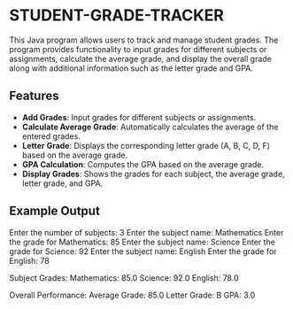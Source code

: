 # STUDENT-GRADE-TRACKER

This Java program allows users to track and manage student grades. The program provides functionality to input grades for different subjects or assignments, calculate the average grade, and display the overall grade along with additional information such as the letter grade and GPA.

## Features

- **Add Grades**: Input grades for different subjects or assignments.
- **Calculate Average Grade**: Automatically calculates the average of the entered grades.
- **Letter Grade**: Displays the corresponding letter grade (A, B, C, D, F) based on the average grade.
- **GPA Calculation**: Computes the GPA based on the average grade.
- **Display Grades**: Shows the grades for each subject, the average grade, letter grade, and GPA.

## Example Output

Enter the number of subjects:
3
Enter the subject name:
Mathematics
Enter the grade for Mathematics:
85
Enter the subject name:
Science
Enter the grade for Science:
92
Enter the subject name:
English
Enter the grade for English:
78

Subject Grades:
Mathematics: 85.0
Science: 92.0
English: 78.0

Overall Performance:
Average Grade: 85.0
Letter Grade: B
GPA: 3.0
